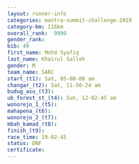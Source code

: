 ```yaml
---
layout: runner-info 
categories: mantra-summit-challenge-2019 
category-km: 116km 
overall_rank:  9999
gender_rank: 
bib: 49
first_name: Mohd Syafiq
last_name: Khairul Salleh
gender: M
team_name: SARC
start_(t1): Sat, 05-00-00 am
changar_(t2): Sat, 11-50-24 am
budug_asu_(t3): 
ub_forest_st_(t4): Sun, 12-02-45 am
wonorejo_1_(t5): 
mahapena_(t6): 
wonorejo_2_(t7): 
mbah_kamad_(t8): 
finish_(t9): 
race_time: 19-02-45
status: DNF
certificate: 
---
```

